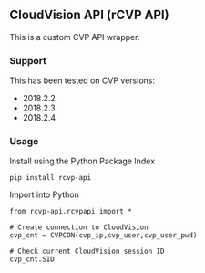 ## CloudVision API (rCVP API)

This is a custom CVP API wrapper.

### Support

This has been tested on CVP versions:
- 2018.2.2
- 2018.2.3
- 2018.2.4

### Usage

Install using the Python Package Index

```
pip install rcvp-api
```

Import into Python

```
from rcvp-api.rcvpapi import *

# Create connection to CloudVision
cvp_cnt = CVPCON(cvp_ip,cvp_user,cvp_user_pwd)

# Check current CloudVision session ID
cvp_cnt.SID

```